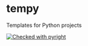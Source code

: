 # tempy
Templates for Python projects

[![Checked with pyright](https://microsoft.github.io/pyright/img/pyright_badge.svg)](https://microsoft.github.io/pyright/)

